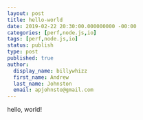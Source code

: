 ```yaml
---
layout: post
title: hello-world
date: 2019-02-22 20:30:00.000000000 -00:00
categories: [perf,node.js,io]
tags: [perf,node.js,io]
status: publish
type: post
published: true
author:
  display_name: billywhizz
  first_name: Andrew
  last_name: Johnston
  email: apjohnsto@gmail.com
---
```


hello, world!